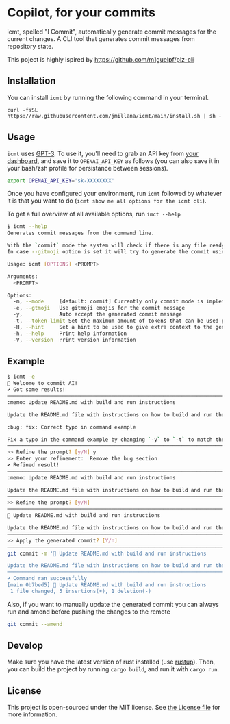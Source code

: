 # Copilot, for your commits

icmt, spelled "I Commit", automatically generate commit messages for the current changes.
A CLI tool that generates commit messages from repository state.

This poject is highly ispired by https://github.com/m1guelpf/plz-cli

## Installation

You can install `icmt` by running the following command in your terminal.

```
curl -fsSL https://raw.githubusercontent.com/jmillana/icmt/main/install.sh | sh -
```

## Usage

`icmt` uses [GPT-3](https://beta.openai.com/). To use it, you'll need to grab an API key from [your dashboard](https://beta.openai.com/), and save it to `OPENAI_API_KEY` as follows (you can also save it in your bash/zsh profile for persistance between sessions).

```bash
export OPENAI_API_KEY='sk-XXXXXXXX'
```

Once you have configured your environment, run `icmt` followed by whatever it is that you want to do (`icmt show me all options for the icmt cli`).

To get a full overview of all available options, run `imct --help`

```sh
$ icmt --help
Generates commit messages from the command line.

With the `commit` mode the system will check if there is any file ready to be commited
In case --gitmoji option is set it will try to generate the commit using emojis.

Usage: icmt [OPTIONS] <PROMPT>

Arguments:
  <PROMPT>

Options:
  -m, --mode     [default: commit] Currently only commit mode is implemented
  -e, --gtmoji   Use gitmoji emojis for the commit message
  -y,            Auto accept the generated commit message
  -t, --token-limit Set the maximum amount of tokens that can be used per request
  -H, --hint     Set a hint to be used to give extra context to the generated responses
  -h, --help     Print help information
  -V, --version  Print version information
```

## Example

```sh
$ icmt -e
🤖 Welcome to commit AI!
✔ Got some results!
───────────────────────────────────────────────────────────────────────────────────────────────────────────────────────────────────────────────────────────────────────────────────────────────────────────────
:memo: Update README.md with build and run instructions

Update the README.md file with instructions on how to build and run the project. Provide information on installing the latest version of Rust using rustup, and the commands `cargo build` and `cargo run` to build and run the project.

:bug: fix: Correct typo in command example

Fix a typo in the command example by changing `-y` to `-t` to match the correct option for setting the maximum amount of tokens that can be used per request.
───────────────────────────────────────────────────────────────────────────────────────────────────────────────────────────────────────────────────────────────────────────────────────────────────────────────
>> Refine the prompt? [y/N] y
>> Enter your refinement:  Remove the bug section
✔ Refined result!
───────────────────────────────────────────────────────────────────────────────────────────────────────────────────────────────────────────────────────────────────────────────────────────────────────────────
:memo: Update README.md with build and run instructions

Update the README.md file with instructions on how to build and run the project. Provide information on installing the latest version of Rust using rustup, and the commands `cargo build` and `cargo run` to build and run the project.
───────────────────────────────────────────────────────────────────────────────────────────────────────────────────────────────────────────────────────────────────────────────────────────────────────────────
>> Refine the prompt? [y/N]
───────────────────────────────────────────────────────────────────────────────────────────────────────────────────────────────────────────────────────────────────────────────────────────────────────────────
📝 Update README.md with build and run instructions

Update the README.md file with instructions on how to build and run the project. Provide information on installing the latest version of Rust using rustup, and the commands `cargo build` and `cargo run` to build and run the project.
───────────────────────────────────────────────────────────────────────────────────────────────────────────────────────────────────────────────────────────────────────────────────────────────────────────────
>> Apply the generated commit? [Y/n]
───────────────────────────────────────────────────────────────────────────────────────────────────────────────────────────────────────────────────────────────────────────────────────────────────────────────
git commit -m '📝 Update README.md with build and run instructions

Update the README.md file with instructions on how to build and run the project. Provide information on installing the latest version of Rust using rustup, and the commands `cargo build` and `cargo run` to build and run the project.
───────────────────────────────────────────────────────────────────────────────────────────────────────────────────────────────────────────────────────────────────────────────────────────────────────────────
✔ Command ran successfully
[main 0b7bed5] 📝 Update README.md with build and run instructions
 1 file changed, 5 insertions(+), 1 deletion(-)
```
Also, if you want to manually update the generated commit you can always run and amend before pushing the changes to the remote
```sh
git commit --amend
```
## Develop

Make sure you have the latest version of rust installed (use [rustup](https://rustup.rs/)). Then, you can build the project by running `cargo build`, and run it with `cargo run`.

## License

This project is open-sourced under the MIT license. See [the License file](LICENSE) for more information.
